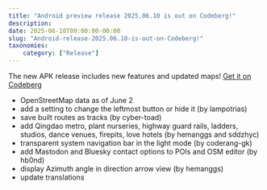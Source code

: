 ```yaml
---
title: "Android preview release 2025.06.10 is out on Codeberg!"
description: 
date: 2025-06-10T09:00:00-00:00
slug: "Android-release-2025.06.10-is-out-on-Codeberg!"
taxonomies:
    category: ["Release"]
---
```


The new APK release includes new features and updated maps!
[Get it on Codeberg](https://codeberg.org/comaps/comaps/releases/tag/2025.06.10-4-android)

- OpenStreetMap data as of June 2
- add a setting to change the leftmost button or hide it (by lampotrias)
- save built routes as tracks (by cyber-toad)
- add Qingdao metro, plant nurseries, highway guard rails, ladders, studios, dance venues, firepits, love hotels (by hemanggs and sddzhyc)
- transparent system navigation bar in the light mode (by coderang-gk)
- add Mastodon and Bluesky contact options to POIs and OSM editor (by hb0nd)
- display Azimuth angle in direction arrow view (by hemanggs)
- update translations
